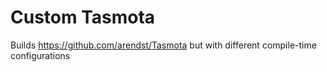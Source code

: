 # Custom Tasmota

Builds https://github.com/arendst/Tasmota but with different compile-time configurations
